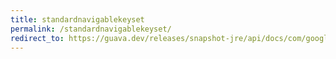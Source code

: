 ```yaml
---
title: standardnavigablekeyset
permalink: /standardnavigablekeyset/
redirect_to: https://guava.dev/releases/snapshot-jre/api/docs/com/google/common/collect/ForwardingNavigableMap.StandardNavigableKeySet.html
---
```

